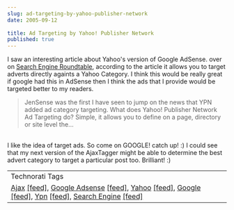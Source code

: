 ```yaml
---
slug: ad-targeting-by-yahoo-publisher-network
date: 2005-09-12
 
title: Ad Targeting by Yahoo! Publisher Network
published: true
---
```

I saw an interesting article about  Yahoo's version of Google AdSense. over on <a href="http://www.seroundtable.com/archives/002508.html">Search Engine Roundtable</a>, according to the article it allows you to target adverts directly againts a Yahoo Category.  I think this would be really great if google had this in AdSense then I think the ads that I provide would be targeted better to my readers.<p /><blockquote class="posterous_medium_quote">JenSense was the first I have seen to jump on the news that YPN added ad category targeting. What does Yahoo! Publisher Network Ad Targeting do? Simple, it allows you to define on a page, directory or site level the...<br />
</blockquote><br />I like the idea of target ads.  So come on GOOGLE! catch up! :)  I could see that my next version of the AjaxTagger might be able to determine the best advert category to target a particular post too.  Brilliant! :)<p /><table class="TechnoratiHead TagHeader">
<tr><td>Technorati Tags</td></tr>
<tr class="Technorati"><td>
<a href="https://paul.kinlan.me/tags/Ajax" class="Tag" rel="tag">Ajax</a> <a href="http://feeds.technorati.com/feed/posts/tag/Ajax" class="Tag">[feed]</a>, <a href="https://paul.kinlan.me/tags/Google%20Adsense" class="Tag" rel="tag">Google Adsense</a> <a href="http://feeds.technorati.com/feed/posts/tag/Google%20Adsense" class="Tag">[feed]</a>, <a href="https://paul.kinlan.me/tags/Yahoo" class="Tag" rel="tag">Yahoo</a> <a href="http://feeds.technorati.com/feed/posts/tag/Yahoo" class="Tag">[feed]</a>, <a href="https://paul.kinlan.me/tags/Google" class="Tag" rel="tag">Google</a> <a href="http://feeds.technorati.com/feed/posts/tag/Google" class="Tag">[feed]</a>, <a href="https://paul.kinlan.me/tags/Ypn" class="Tag" rel="tag">Ypn</a> <a href="http://feeds.technorati.com/feed/posts/tag/Ypn" class="Tag">[feed]</a>, <a href="https://paul.kinlan.me/tags/Search%20Engine" class="Tag" rel="tag">Search Engine</a> <a href="http://feeds.technorati.com/feed/posts/tag/Search%20Engine" class="Tag">[feed]</a>
</td></tr>
</table><div class="blogger-post-footer"><img class="posterous_download_image" src="https://blogger.googleusercontent.com/tracker/8109338-112656026590358245?l=www.kinlan.co.uk%2Findex.html" height="1" alt="" width="1" /></div>

